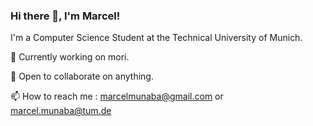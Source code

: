### Hi there 👋, I'm Marcel!

I'm a Computer Science Student at the Technical University of Munich.

🔭 Currently working on mori.

👯 Open to collaborate on anything.

📫 How to reach me : marcelmunaba@gmail.com  or marcel.munaba@tum.de

<!--
**marcelmunaba/marcelmunaba** is a ✨ _special_ ✨ repository because its `README.md` (this file) appears on your GitHub profile.

Here are some ideas to get you started:

- 🔭 I’m currently working on ...
- 🌱 I’m currently learning ...
- 👯 I’m looking to collaborate on ...
- 🤔 I’m looking for help with ...
- 💬 Ask me about ...
- 📫 How to reach me: ...
- 😄 Pronouns: ...
- ⚡ Fun fact: ...
-->
